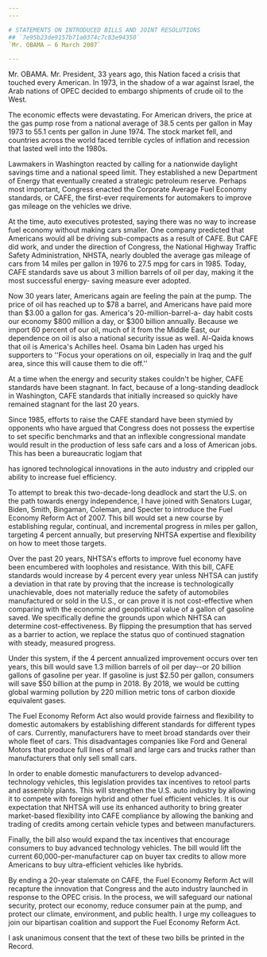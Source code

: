 ```yaml
---
---

# STATEMENTS ON INTRODUCED BILLS AND JOINT RESOLUTIONS
## `7e95b23de9157b71a0374c7c83e94350`
`Mr. OBAMA — 6 March 2007`

---
```



Mr. OBAMA. Mr. President, 33 years ago, this Nation faced a crisis 
that touched every American. In 1973, in the shadow of a war against 
Israel, the Arab nations of OPEC decided to embargo shipments of crude 
oil to the West.

The economic effects were devastating. For American drivers, the 
price at the gas pump rose from a national average of 38.5 cents per 
gallon in May 1973 to 55.1 cents per gallon in June 1974. The stock 
market fell, and countries across the world faced terrible cycles of 
inflation and recession that lasted well into the 1980s.

Lawmakers in Washington reacted by calling for a nationwide daylight 
savings time and a national speed limit. They established a new 
Department of Energy that eventually created a strategic petroleum 
reserve. Perhaps most important, Congress enacted the Corporate Average 
Fuel Economy standards, or CAFE, the first-ever requirements for 
automakers to improve gas mileage on the vehicles we drive.

At the time, auto executives protested, saying there was no way to 
increase fuel economy without making cars smaller. One company 
predicted that Americans would all be driving sub-compacts as a result 
of CAFE. But CAFE did work, and under the direction of Congress, the 
National Highway Traffic Safety Administration, NHSTA, nearly doubled 
the average gas mileage of cars from 14 miles per gallon in 1976 to 
27.5 mpg for cars in 1985. Today, CAFE standards save us about 3 
million barrels of oil per day, making it the most successful energy-
saving measure ever adopted.

Now 30 years later, Americans again are feeling the pain at the pump. 
The price of oil has reached up to $78 a barrel, and Americans have 
paid more than $3.00 a gallon for gas. America's 20-million-barrel-a-
day habit costs our economy $800 million a day, or $300 billion 
annually. Because we import 60 percent of our oil, much of it from the 
Middle East, our dependence on oil is also a national security issue as 
well. Al-Qaida knows that oil is America's Achilles heel. Osama bin 
Laden has urged his supporters to ''Focus your operations on oil, 
especially in Iraq and the gulf area, since this will cause them to die 
off.''

At a time when the energy and security stakes couldn't be higher, 
CAFE standards have been stagnant. In fact, because of a long-standing 
deadlock in Washington, CAFE standards that initially increased so 
quickly have remained stagnant for the last 20 years.

Since 1985, efforts to raise the CAFE standard have been stymied by 
opponents who have argued that Congress does not possess the expertise 
to set specific benchmarks and that an inflexible congressional mandate 
would result in the production of less safe cars and a loss of American 
jobs. This has been a bureaucratic logjam that


has ignored technological innovations in the auto industry and crippled 
our ability to increase fuel efficiency.


To attempt to break this two-decade-Iong deadlock and start the U.S. 
on the path towards energy independence, I have joined with Senators 
Lugar, Biden, Smith, Bingaman, Coleman, and Specter to introduce the 
Fuel Economy Reform Act of 2007. This bill would set a new course by 
establishing regular, continual, and incremental progress in miles per 
gallon, targeting 4 percent annually, but preserving NHTSA expertise 
and flexibility on how to meet those targets.

Over the past 20 years, NHTSA's efforts to improve fuel economy have 
been encumbered with loopholes and resistance. With this bill, CAFE 
standards would increase by 4 percent every year unless NHTSA can 
justify a deviation in that rate by proving that the increase is 
technologically unachievable, does not materially reduce the safety of 
automobiles manufactured or sold in the U.S., or can prove it is not 
cost-effective when comparing with the economic and geopolitical value 
of a gallon of gasoline saved. We specifically define the grounds upon 
which NHTSA can determine cost-effectiveness. By flipping the 
presumption that has served as a barrier to action, we replace the 
status quo of continued stagnation with steady, measured progress.

Under this system, if the 4 percent annualized improvement occurs 
over ten years, this bill would save 1.3 million barrels of oil per 
day--or 20 billion gallons of gasoline per year. If gasoline is just 
$2.50 per gallon, consumers will save $50 billion at the pump in 2018. 
By 2018, we would be cutting global warming pollution by 220 million 
metric tons of carbon dioxide equivalent gases.

The Fuel Economy Reform Act also would provide fairness and 
flexibility to domestic automakers by establishing different standards 
for different types of cars. Currently, manufacturers have to meet 
broad standards over their whole fleet of cars. This disadvantages 
companies like Ford and General Motors that produce full lines of small 
and large cars and trucks rather than manufacturers that only sell 
small cars.

In order to enable domestic manufacturers to develop advanced-
technology vehicles, this legislation provides tax incentives to retool 
parts and assembly plants. This will strengthen the U.S. auto industry 
by allowing it to compete with foreign hybrid and other fuel efficient 
vehicles. It is our expectation that NHTSA will use its enhanced 
authority to bring greater market-based flexibility into CAFE 
compliance by allowing the banking and trading of credits among certain 
vehicle types and between manufacturers.

Finally, the bill also would expand the tax incentives that encourage 
consumers to buy advanced technology vehicles. The bill would lift the 
current 60,000-per-manufacturer cap on buyer tax credits to allow more 
Americans to buy ultra-efficient vehicles like hybrids.

By ending a 20-year stalemate on CAFE, the Fuel Economy Reform Act 
will recapture the innovation that Congress and the auto industry 
launched in response to the OPEC crisis. In the process, we will 
safeguard our national security, protect our economy, reduce consumer 
pain at the pump, and protect our climate, environment, and public 
health. I urge my colleagues to join our bipartisan coalition and 
support the Fuel Economy Reform Act.

I ask unanimous consent that the text of these two bills be printed 
in the Record.